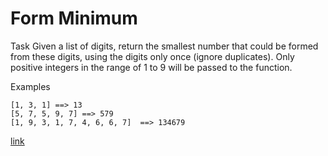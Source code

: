 # Form Minimum

Task
Given a list of digits, return the smallest number that could be formed from these digits, using the digits only once (ignore duplicates). Only positive integers in the range of 1 to 9 will be passed to the function.

Examples
```
[1, 3, 1] ==> 13
[5, 7, 5, 9, 7] ==> 579
[1, 9, 3, 1, 7, 4, 6, 6, 7]  ==> 134679
```
[link](https://www.codewars.com/kata/5ac6932b2f317b96980000ca)
